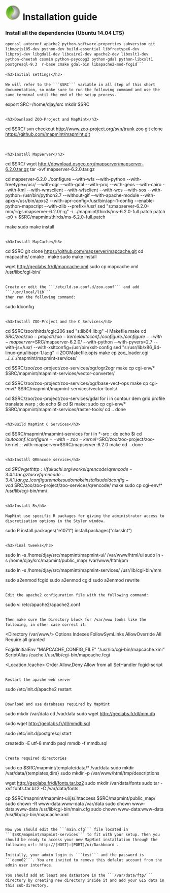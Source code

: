 # ![logo](mapmint-ui/img/mapmint-logo-small.png "MapMint") Installation guide

<h3>Install all the dependencies (Ubuntu 14.04 LTS)</h3>

```sudo apt-get install flex bison libfcgi-dev libxml2 libxml2-dev curl
openssl autoconf apache2 python-software-properties subversion git
libmozjs185-dev python-dev build-essential libfreetype6-dev
libproj-dev libgdal1-dev libcairo2-dev apache2-dev libxslt1-dev
python-cheetah cssmin python-psycopg2 python-gdal python-libxslt1
postgresql-9.3  r-base cmake gdal-bin libapache2-mod-fcgid```

<h3>Initial settings</h3>

We will refer to the ```$SRC``` variable in all step of this short documentation, so make sure to run the following command and use the same terminal until the end of the setup process.

```
export SRC=/home/djay/src
mkdir $SRC
```

<h3>Download ZOO-Project and MapMint</h3>

```
cd $SRC/
svn checkout http://www.zoo-project.org/svn/trunk zoo
git clone https://github.com/mapmint/mapmint.git
```


<h3>Install MapServer</h3>

```
cd $SRC/
wget http://download.osgeo.org/mapserver/mapserver-6.2.0.tar.gz
tar -xvf mapserver-6.2.0.tar.gz

cd mapserver-6.2.0
./configure --with-wfs --with-python --with-freetype=/usr/ --with-ogr --with-gdal --with-proj --with-geos --with-cairo --with-kml --with-wmsclient --with-wfsclient --with-wcs --with-sos --with-python=/usr/bin/python2.7 --without-gif --with-apache-module --with-apxs=/usr/bin/apxs2 --with-apr-config=/usr/bin/apr-1-config --enable-python-mapscript --with-zlib --prefix=/usr/
sed "s:mapserver-6.2.0-mm/::g;s:mapserver-6.2.0/::g" -i ../mapmint/thirds/ms-6.2.0-full.patch
patch -p0 < $SRC/mapmint/thirds/ms-6.2.0-full.patch 

make
sudo make install
```

<h3>Install MapCache</h3>

```
cd $SRC
git clone https://github.com/mapserver/mapcache.git
cd mapcache/
cmake .
make 
sudo make install

wget http://geolabs.fr/dl/mapcache.xml
sudo cp mapcache.xml /usr/libc/cgi-bin/
```

Create or edit the ```/etc/ld.so.conf.d/zoo.conf``` and add ```/usr/local/lib```
then run the following command:

```
sudo ldconfig
```

<h3>Install ZOO-Project and the C Services</h3>

```
cd $SRC/zoo/thirds/cgic206
sed "s:lib64:lib:g" -i Makefile 
make
cd $SRC/zoo/zoo-project/zoo-kernel
autoconf
./configure ./configure --with-mapserver=$SRC/mapserver-6.2.0/ --with-python --with-pyvers=2.7 --with-js=/usr/ --with-xsltconfig=/usr/bin/xslt-config
sed "s:/usr/lib/x86_64-linux-gnu/libapr-1.la::g" -i ZOOMakefile.opts
make
cp zoo_loader.cgi ../../../mapmint/mapmint-services/

cd $SRC/zoo/zoo-project/zoo-services/ogr/ogr2ogr
make
cp cgi-env/* $SRC/mapmint/mapmint-services/vector-converter/

cd $SRC/zoo/zoo-project/zoo-services/ogr/base-vect-ops
make
cp cgi-env/* $SRC/mapmint/mapmint-services/vector-tools/

cd $SRC/zoo/zoo-project/zoo-services/gdal
for i in contour dem grid profile translate warp ; do
echo $i
cd $i
make; sudo cp cgi-env/* $SRC/mapmint/mapmint-services/raster-tools/
cd ..
done
```

<h3>Build MapMint C Services</h3>

```
cd $SRC/mapmint/mapmint-services
for i in *-src ; do
echo $i
cd $i
autoconf
./configure --with-zoo-kernel=$SRC/zoo/zoo-project/zoo-kernel --with-mapserver=$SRC/mapserver-6.2.0
make
cd ..
done
```

<h3>Install QREncode service</h3>

```
cd $SRC
wget http://fukuchi.org/works/qrencode/qrencode-3.4.1.tar.gz
tar xvf qrencode-3.4.1.tar.gz
./configure
make 
sudo make install
sudo ldconfig -v
cd ~$SRC/zoo/zoo-project/zoo-services/qrencode/
make
sudo cp cgi-env/* /usr/lib/cgi-bin/mm/
```

<h3>Install R</h3>

MapMint use specific R packages for giving the administrator access to discretisation options in the Styler window.

```
sudo R
install.packages("e1071")
install.packages("classInt")
```

<h3>Final tweeks</h3>

```
sudo ln -s /home/djay/src/mapmint/mapmint-ui/ /var/www/html/ui
sudo ln -s /home/djay/src/mapmint/public_map/ /var/www/html/pm

sudo ln -s /home/djay/src/mapmint/mapmint-services/ /usr/lib/cgi-bin/mm

sudo a2enmod fcgid
sudo a2enmod cgid
sudo a2enmod rewrite
```

Edit the apache2 configuration file with the following command:
```
sudo vi /etc/apache2/apache2.conf 
```

Then make sure the Directory block for /var/www looks like the following, in other case correct it:

```
<Directory /var/www/>
        Options Indexes FollowSymLinks
        AllowOverride All
        Require all granted
</Directory>

FcgidInitialEnv "MAPCACHE_CONFIG_FILE" "/usr/lib/cgi-bin/mapcache.xml"
ScriptAlias /cache      //usr/lib/cgi-bin/mapcache.fcgi

<Location /cache>
        Order Allow,Deny
        Allow from all
        SetHandler fcgid-script
</Location>

```

Restart the apache web server

```
sudo /etc/init.d/apache2 restart
```

Download and use databases required by MapMint
```
sudo mkdir /var/data
cd /var/data
sudo wget http://geolabs.fr/dl/mm.db

sudo wget http://geolabs.fr/dl/mmdb.sql

sudo /etc/init.d/postgresql start

createdb -E utf-8 mmdb
psql mmdb -f mmdb.sql
```

Create required directories

```
sudo cp $SRC/mapmint/template/data/* /var/data
sudo mkdir /var/data/{templates,dirs}
sudo mkdir -p /var/www/html/tmp/descriptions

wget http://geolabs.fr/dl/fonts.tar.bz2
sudo mkdir /var/data/fonts
sudo tar -xvf fonts.tar.bz2 -C /var/data/fonts

cp $SRC/mapmint/mapmint-ui/js/.htaccess $SRC/mapmint/public_map/
sudo chown -R www-data:www-data /var/data
sudo chown www-data:www-data /usr/lib/cgi-bin/main.cfg
sudo chown www-data:www-data /usr/lib/cgi-bin/mapcache.xml

```

Now you should edit the ```main.cfg``` file located in ```$SRC/mapmint/mapmint-services``` to fit with your setup. Then you should be ready to access your new MapMint installation through the following url: http://[HOST]:[PORT]/ui/Dashboard .

Initially, your admin login is ```test``` and the password is ```demo02```. You are invited to remove this defalut account from the admin user interface.

You should add at least one datastore in the ```/var/data/ftp/``` directory by creating new directory inside it and add your GIS data in this sub-directory.
